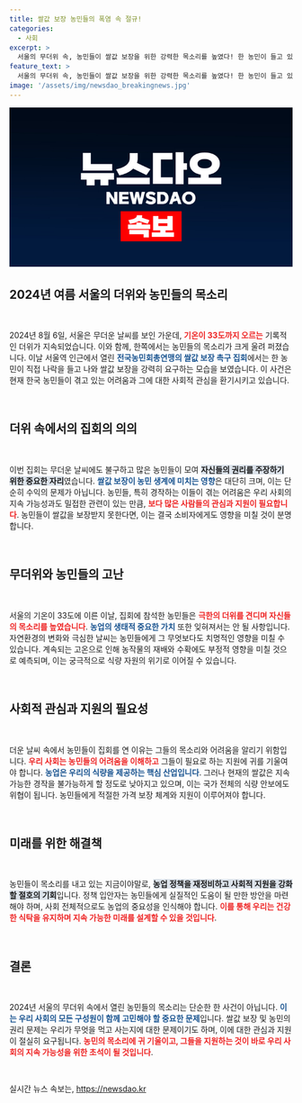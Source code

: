 ```yaml
---
title: 쌀값 보장 농민들의 폭염 속 절규!
categories:
  - 사회
excerpt: >
  서울의 무더위 속, 농민들이 쌀값 보장을 위한 강력한 목소리를 높였다! 한 농민이 들고 있는 나락, 그 이면에 숨겨진 진심은 무엇일까? 클릭해 자세히 알아보세요!
feature_text: >
  서울의 무더위 속, 농민들이 쌀값 보장을 위한 강력한 목소리를 높였다! 한 농민이 들고 있는 나락, 그 이면에 숨겨진 진심은 무엇일까? 클릭해 자세히 알아보세요!
image: '/assets/img/newsdao_breakingnews.jpg'
---
```


<p><img src="/assets/img/newsdao_breakingnews.jpg" alt="bookingtag 속보" /></p>

<h2 data-ke-size="size26">2024년 여름 서울의 더위와 농민들의 목소리</h2>

<p data-ke-size="size16">&nbsp;</p>

<p data-ke-size="size16">2024년 8월 6일, 서울은 무더운 날씨를 보인 가운데, <b><span style="color: #ee2323;">기온이 33도까지 오르는</span></b> 기록적인 더위가 지속되었습니다. 이와 함께, 한쪽에서는 농민들의 목소리가 크게 울려 퍼졌습니다. 이날 서울역 인근에서 열린 <b><span style="color: #1a5490;">전국농민회총연맹의 쌀값 보장 촉구 집회</span></b>에서는 한 농민이 직접 나락을 들고 나와 쌀값 보장을 강력히 요구하는 모습을 보였습니다. 이 사건은 현재 한국 농민들이 겪고 있는 어려움과 그에 대한 사회적 관심을 환기시키고 있습니다.</p>

<p data-ke-size="size16">&nbsp;</p>

<h2 data-ke-size="size26">더위 속에서의 집회의 의의</h2>

<p data-ke-size="size16">&nbsp;</p>

<p data-ke-size="size16">이번 집회는 무더운 날씨에도 불구하고 많은 농민들이 모여 <b><span style="background-color: #21538527;">자신들의 권리를 주장하기 위한 중요한 자리</span></b>였습니다. <b><span style="color: #1a5490;">쌀값 보장이 농민 생계에 미치는 영향</span></b>은 대단히 크며, 이는 단순히 수익의 문제가 아닙니다. 농민들, 특히 경작하는 이들이 겪는 어려움은 우리 사회의 지속 가능성과도 밀접한 관련이 있는 만큼, <b><span style="color: #ee2323;">보다 많은 사람들의 관심과 지원이 필요합니다</span></b>. 농민들이 쌀값을 보장받지 못한다면, 이는 결국 소비자에게도 영향을 미칠 것이 분명합니다.</p>

<p data-ke-size="size16">&nbsp;</p>

<h2 data-ke-size="size26">무더위와 농민들의 고난</h2>

<p data-ke-size="size16">&nbsp;</p>

<p data-ke-size="size16">서울의 기온이 33도에 이른 이날, 집회에 참석한 농민들은 <b><span style="color: #ee2323;">극한의 더위를 견디며 자신들의 목소리를 높였습니다</span></b>. <b><span style="color: #1a5490;">농업의 생태적 중요한 가치</span></b> 또한 잊혀져서는 안 될 사항입니다. 자연환경의 변화와 극심한 날씨는 농민들에게 그 무엇보다도 치명적인 영향을 미칠 수 있습니다. 계속되는 고온으로 인해 농작물의 재배와 수확에도 부정적 영향을 미칠 것으로 예측되며, 이는 궁극적으로 식량 자원의 위기로 이어질 수 있습니다.</p>

<p data-ke-size="size16">&nbsp;</p>

<h2 data-ke-size="size26">사회적 관심과 지원의 필요성</h2>

<p data-ke-size="size16">&nbsp;</p>

<p data-ke-size="size16">더운 날씨 속에서 농민들이 집회를 연 이유는 그들의 목소리와 어려움을 알리기 위함입니다. <b><span style="color: #ee2323;">우리 사회는 농민들의 어려움을 이해하고</span></b> 그들이 필요로 하는 지원에 귀를 기울여야 합니다. <b><span style="color: #1a5490;">농업은 우리의 식량을 제공하는 핵심 산업입니다</span></b>. 그러나 현재의 쌀값은 지속 가능한 경작을 불가능하게 할 정도로 낮아지고 있으며, 이는 국가 전체의 식량 안보에도 위협이 됩니다. 농민들에게 적절한 가격 보장 체계와 지원이 이루어져야 합니다.</p>

<p data-ke-size="size16">&nbsp;</p>

<h2 data-ke-size="size26">미래를 위한 해결책</h2>

<p data-ke-size="size16">&nbsp;</p>

<p data-ke-size="size16">농민들이 목소리를 내고 있는 지금이야말로, <b><span style="background-color: #21538527;">농업 정책을 재정비하고 사회적 지원을 강화할 절호의 기회</span></b>입니다. 정책 입안자는 농민들에게 실질적인 도움이 될 만한 방안을 마련해야 하며, 사회 전체적으로도 농업의 중요성을 인식해야 합니다. <b><span style="color: #ee2323;">이를 통해 우리는 건강한 식탁을 유지하며 지속 가능한 미래를 설계할 수 있을 것입니다</span></b>.</p>

<p data-ke-size="size16">&nbsp;</p>

<h2 data-ke-size="size26">결론</h2>

<p data-ke-size="size16">&nbsp;</p>

<p data-ke-size="size16">2024년 서울의 무더위 속에서 열린 농민들의 목소리는 단순한 한 사건이 아닙니다. <b><span style="color: #1a5490;">이는 우리 사회의 모든 구성원이 함께 고민해야 할 중요한 문제</span></b>입니다. 쌀값 보장 및 농민의 권리 문제는 우리가 무엇을 먹고 사는지에 대한 문제이기도 하며, 이에 대한 관심과 지원이 절실히 요구됩니다. <b><span style="color: #ee2323;">농민의 목소리에 귀 기울이고, 그들을 지원하는 것이 바로 우리 사회의 지속 가능성을 위한 초석이 될 것입니다</span></b>.</p>

<p data-ke-size="size16">&nbsp;</p>
실시간 뉴스 속보는, <a href="https://newsdao.kr" rel="dofollow">https://newsdao.kr</a>


